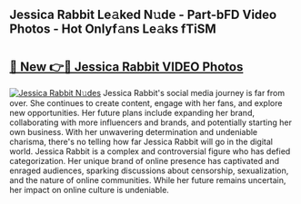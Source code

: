 ## Jessica Rabbit Le𝚊ked N𝚞de - Part-bFD Video Photos - Hot Onlyf𝚊ns Le𝚊ks fTiSM

# <h2><a href="http://ac51964.deff.icu/?id=Jessica+Rabbit">🔗 New 👉🔴 Jessica Rabbit VIDEO Photos</a></h2>

[![Jessica Rabbit N𝚞des](https://i.imgur.com/rIISA9y.gif)](http://ac51964.deff.icu/?id=Jessica+Rabbit)
Jessica Rabbit's social media journey is far from over. She continues to create content, engage with her fans, and explore new opportunities. Her future plans include expanding her brand, collaborating with more influencers and brands, and potentially starting her own business. With her unwavering determination and undeniable charisma, there's no telling how far Jessica Rabbit will go in the digital world. Jessica Rabbit is a complex and controversial figure who has defied categorization. Her unique brand of online presence has captivated and enraged audiences, sparking discussions about censorship, sexualization, and the nature of online communities. While her future remains uncertain, her impact on online culture is undeniable.
